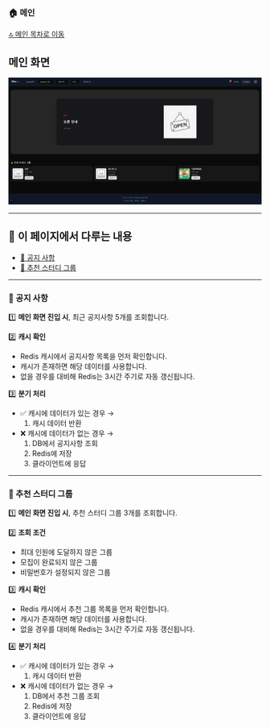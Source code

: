 ### 🏠 메인

[🔝 메인 목차로 이동](../../README.md)

## 메인 화면
![메인](../../Settings/image/메인.png)

---

## 🧭 이 페이지에서 다루는 내용

- [📢 공지 사항](#-공지-사항)
- [📕 추천 스터디 그룹](#-추천-스터디-그룹)

---

### 📢 공지 사항

1️⃣ **메인 화면 진입 시**, 최근 공지사항 5개를 조회합니다.

2️⃣ **캐시 확인**
  - Redis 캐시에서 공지사항 목록을 먼저 확인합니다.
  - 캐시가 존재하면 해당 데이터를 사용합니다.
  - 없을 경우를 대비해 Redis는 3시간 주기로 자동 갱신됩니다.

3️⃣ **분기 처리**
  - ✅ 캐시에 데이터가 있는 경우 →
    1) 캐시 데이터 반환
  - ❌ 캐시에 데이터가 없는 경우 →
    1) DB에서 공지사항 조회
    2) Redis에 저장
    3) 클라이언트에 응답
---

### 📕 추천 스터디 그룹

1️⃣ **메인 화면 진입 시**, 추천 스터디 그룹 3개를 조회합니다.

2️⃣ **조회 조건**
  - 최대 인원에 도달하지 않은 그룹
  - 모집이 완료되지 않은 그룹
  - 비밀번호가 설정되지 않은 그룹

3️⃣  **캐시 확인**
- Redis 캐시에서 추천 그룹 목록을 먼저 확인합니다.
- 캐시가 존재하면 해당 데이터를 사용합니다.
- 없을 경우를 대비해 Redis는 3시간 주기로 자동 갱신됩니다.

4️⃣ **분기 처리**
  - ✅ 캐시에 데이터가 있는 경우 →  
    1) 캐시 데이터 반환
  - ❌ 캐시에 데이터가 없는 경우 →
    1) DB에서 추천 그룹 조회
    2) Redis에 저장
    3) 클라이언트에 응답